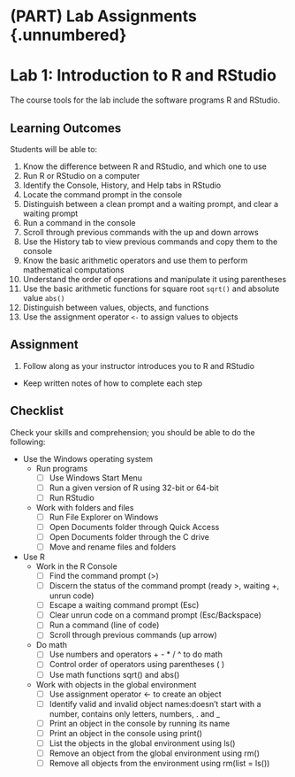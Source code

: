# (PART) Lab Assignments {.unnumbered}

# Lab 1: Introduction to R and RStudio

The course tools for the lab include the software programs R and RStudio.

## Learning Outcomes

Students will be able to:

1. Know the difference between R and RStudio, and which one to use
3. Run R or RStudio on a computer
4. Identify the Console, History, and Help tabs in RStudio
5. Locate the command prompt in the console
6. Distinguish between a clean prompt and a waiting prompt, and clear a waiting prompt
7. Run a command in the console
8. Scroll through previous commands with the up and down arrows
9. Use the History tab to view previous commands and copy them to the console
10. Know the basic arithmetic operators and use them to perform mathematical computations
11. Understand the order of operations and manipulate it using parentheses 
12. Use the basic arithmetic functions for square root `sqrt()` and absolute value `abs()`
13. Distinguish between values, objects, and functions
14. Use the assignment operator `<-` to assign values to objects

## Assignment

1. Follow along as your instructor introduces you to R and RStudio
  - Keep written notes of how to complete each step

## Checklist

Check your skills and comprehension; you should be able to do the following:

-   Use the Windows operating system
    -   Run programs
        - [ ] Use Windows Start Menu
        - [ ] Run a given version of R using 32-bit or 64-bit
        - [ ] Run RStudio
    -   Work with folders and files
        - [ ] Run File Explorer on Windows
        - [ ] Open Documents folder through Quick Access
        - [ ] Open Documents folder through the C drive
        - [ ] Move and rename files and folders
-   Use R
    -   Work in the R Console
        - [ ] Find the command prompt (\>)
        - [ ] Discern the status of the command prompt (ready \>, waiting +, unrun code)
        - [ ] Escape a waiting command prompt (Esc)
        - [ ] Clear unrun code on a command prompt (Esc/Backspace)
        - [ ] Run a command (line of code)
        - [ ] Scroll through previous commands (up arrow)
    -   Do math
        - [ ] Use numbers and operators + - \* / \^ to do math
        - [ ] Control order of operators using parentheses ( )
        - [ ] Use math functions sqrt() and abs()
    -   Work with objects in the global environment
        - [ ] Use assignment operator \<- to create an object
        - [ ] Identify valid and invalid object names:doesn’t start with a number, contains only letters, numbers, . and \_
        - [ ] Print an object in the console by running its name
        - [ ] Print an object in the console using print()
        - [ ] List the objects in the global environment using ls()
        - [ ] Remove an object from the global environment using rm()
        - [ ] Remove all objects from the environment using rm(list = ls())
